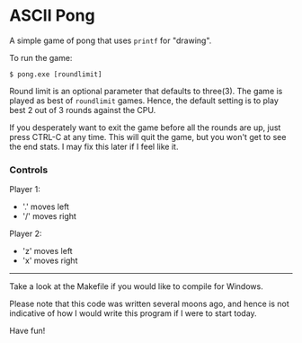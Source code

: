 ASCII Pong
==========
A simple game of pong that uses `printf` for "drawing".

To run the game:

`$ pong.exe [roundlimit]`

Round limit is an optional parameter that defaults to three(3). The game is 
played as best of `roundlimit` games. Hence, the default setting is to play
best 2 out of 3 rounds against the CPU.

If you desperately want to exit the game before all the rounds are up, just 
press CTRL-C at any time. This will quit the game, but you won't get to see the
end stats. I may fix this later if I feel like it.

### Controls

Player 1:

- '.' moves left
- '/' moves right

Player 2:

- 'z' moves left
- 'x' moves right

---

Take a look at the Makefile if you would like to compile for Windows.

Please note that this code was written several moons ago, and hence is not 
indicative of how I would write this program if I were to start today.

Have fun!
